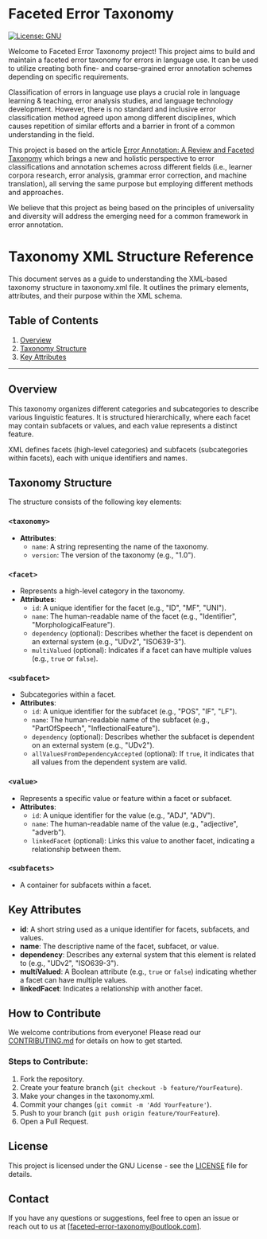 # Faceted Error Taxonomy

[![License: GNU](https://img.shields.io/badge/License-GNU-yellow.svg)]([https://opensource.org/licenses/MIT](https://opensource.org/license/gpl-3-0))
<!---
[![Contributors](https://img.shields.io/github/contributors/username/faceted-taxonomy-project)](https://github.com/username/faceted-taxonomy-project/graphs/contributors)
-->

Welcome to Faceted Error Taxonomy project! This project aims to build and maintain a faceted error taxonomy for errors in language use. It can be used to utilize creating both fine- and coarse-grained error annotation schemes depending on specific requirements.

Classification of errors in language use plays a crucial role in language learning \& teaching, error analysis studies, and language technology development.
However, there is no standard and inclusive error classification method agreed upon among different disciplines, which causes repetition of similar efforts and a barrier in front of a common understanding in the field.

This project is based on the article [Error Annotation: A Review and Faceted Taxonomy](https://github.com/error-taxonomy/) which brings a new and holistic perspective to error classifications and annotation schemes across different fields (i.e., learner corpora research, error analysis, grammar error correction, and machine translation), all serving the same purpose but employing different methods and approaches.

We believe that this project as being based on the principles of universality and diversity will address the emerging need for a common framework in error annotation.

# Taxonomy XML Structure Reference

This document serves as a guide to understanding the XML-based taxonomy structure in taxonomy.xml file. It outlines the primary elements, attributes, and their purpose within the XML schema.

## Table of Contents

1. [Overview](#overview)
2. [Taxonomy Structure](#taxonomy-structure)
3. [Key Attributes](#key-attributes)

---

## Overview

This taxonomy organizes different categories and subcategories to describe various linguistic features. It is structured hierarchically, where each facet may contain subfacets or values, and each value represents a distinct feature.

XML defines facets (high-level categories) and subfacets (subcategories within facets), each with unique identifiers and names.

## Taxonomy Structure

The structure consists of the following key elements:

### `<taxonomy>`
- **Attributes**:
  - `name`: A string representing the name of the taxonomy.
  - `version`: The version of the taxonomy (e.g., "1.0").

### `<facet>`
- Represents a high-level category in the taxonomy.
- **Attributes**:
  - `id`: A unique identifier for the facet (e.g., "ID", "MF", "UNI").
  - `name`: The human-readable name of the facet (e.g., "Identifier", "MorphologicalFeature").
  - `dependency` (optional): Describes whether the facet is dependent on an external system (e.g., "UDv2", "ISO639-3").
  - `multiValued` (optional): Indicates if a facet can have multiple values (e.g., `true` or `false`).

### `<subfacet>`
- Subcategories within a facet.
- **Attributes**:
  - `id`: A unique identifier for the subfacet (e.g., "POS", "IF", "LF").
  - `name`: The human-readable name of the subfacet (e.g., "PartOfSpeech", "InflectionalFeature").
  - `dependency` (optional): Describes whether the subfacet is dependent on an external system (e.g., "UDv2").
  - `allValuesFromDependencyAccepted` (optional): If `true`, it indicates that all values from the dependent system are valid.

### `<value>`
- Represents a specific value or feature within a facet or subfacet.
- **Attributes**:
  - `id`: A unique identifier for the value (e.g., "ADJ", "ADV").
  - `name`: The human-readable name of the value (e.g., "adjective", "adverb").
  - `linkedFacet` (optional): Links this value to another facet, indicating a relationship between them.

### `<subfacets>`
- A container for subfacets within a facet.

## Key Attributes

- **id**: A short string used as a unique identifier for facets, subfacets, and values.
- **name**: The descriptive name of the facet, subfacet, or value.
- **dependency**: Describes any external system that this element is related to (e.g., "UDv2", "ISO639-3").
- **multiValued**: A Boolean attribute (e.g., `true` or `false`) indicating whether a facet can have multiple values.
- **linkedFacet**: Indicates a relationship with another facet.

## How to Contribute

We welcome contributions from everyone! Please read our [CONTRIBUTING.md](CONTRIBUTING.md) for details on how to get started. 

### Steps to Contribute:

1. Fork the repository.
2. Create your feature branch (`git checkout -b feature/YourFeature`).
3. Make your changes in the taxonomy.xml.
4. Commit your changes (`git commit -m 'Add YourFeature'`).
5. Push to your branch (`git push origin feature/YourFeature`).
6. Open a Pull Request.

## License

This project is licensed under the GNU License - see the [LICENSE](LICENSE) file for details.

## Contact

If you have any questions or suggestions, feel free to open an issue or reach out to us at [faceted-error-taxonomy@outlook.com].
